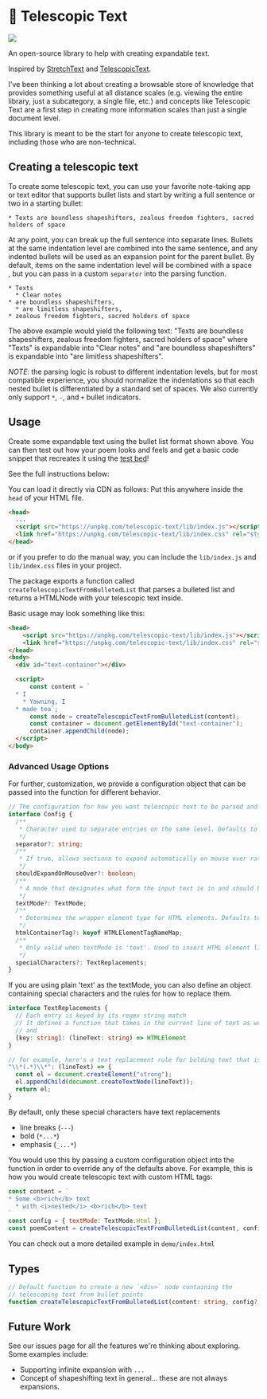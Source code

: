 # 🔭 Telescopic Text

[![](https://img.shields.io/npm/v/telescopic-text?style=flat-square)](https://www.npmjs.com/package/telescopic-text)

An open-source library to help with creating expandable text. 

Inspired by [StretchText](https://en.wikipedia.org/wiki/StretchText) and [TelescopicText](https://www.telescopictext.org/text/KPx0nlXlKTciC).

I've been thinking a lot about creating a browsable store of knowledge that provides something useful at all distance scales
(e.g. viewing the entire library, just a subcategory, a single file, etc.) and concepts like Telescopic Text are a first step
in creating more information scales than just a single document level.

This library is meant to be the start for anyone to create telescopic text, including those who are non-technical. 

## Creating a telescopic text
To create some telescopic text, you can use your favorite note-taking app or text editor that supports bullet lists and start by writing a full sentence or two in a starting bullet:
```
* Texts are boundless shapeshifters, zealous freedom fighters, sacred holders of space
```

At any point, you can break up the full sentence into separate lines. Bullets at the same indentation level are combined into the same sentence, and any indented bullets will be used as an expansion point for the parent bullet. By default, items on the same indentation level will be combined with a space ` `, but you can pass in a custom `separator` into the parsing function.
```
* Texts
  * Clear notes
* are boundless shapeshifters,
  * are limitless shapeshifters,
* zealous freedom fighters, sacred holders of space 
```

The above example would yield the following text: "Texts are boundless shapeshifters, zealous freedom fighters, sacred holders of space" where "Texts" is expandable into "Clear notes" and "are boundless shapeshifters" is expandable into "are limitless shapeshifters".

*NOTE*: the parsing logic is robust to different indentation levels, but for most compatible experience, you should normalize the indentations so that each nested bullet is differentiated by a standard set of spaces. We also currently only support `*`, `-`, and `+` bullet indicators.

## Usage
Create some expandable text using the bullet list format shown above. You can then test out how your poem looks and feels and get a basic code snippet that recreates it using the [test bed](https://poems.verses.xyz/test)!

See the full instructions below:

You can load it directly via CDN as follows:
Put this anywhere inside the `head` of your HTML file.

```html
<head>
  ...
  <script src="https://unpkg.com/telescopic-text/lib/index.js"></script>
  <link href="https://unpkg.com/telescopic-text/lib/index.css" rel="stylesheet">
</head>
```

or if you prefer to do the manual way, you can include the `lib/index.js` and `lib/index.css` files in your project.

The package exports a function called `createTelescopicTextFromBulletedList` that parses a bulleted list and returns a HTMLNode with your telescopic text inside.

Basic usage may look something like this:
```html
<head>
    <script src="https://unpkg.com/telescopic-text/lib/index.js"></script>
    <link href="https://unpkg.com/telescopic-text/lib/index.css" rel="stylesheet">
</head>
<body>
  <div id="text-container"></div>

  <script>
      const content = `
  * I 
    * Yawning, I
  * made tea`;
      const node = createTelescopicTextFromBulletedList(content);
      const container = document.getElementById("text-container");
      container.appendChild(node);
  </script>
</body>
```

### Advanced Usage Options
For further, customization, we provide a configuration object that can be passed into the function for different behavior. 
```typescript
// The configuration for how you want telescopic text to be parsed and rendered
interface Config {
  /**
   * Character used to separate entries on the same level. Defaults to a single space (" ")
   */
  separator?: string;
  /**
   * If true, allows sections to expand automatically on mouse over rather than requiring a click. Defaults to false.
   */
  shouldExpandOnMouseOver?: boolean;
  /**
   * A mode that designates what form the input text is in and should be interpreted as. Defaults to 'text'.
   */
  textMode?: TextMode;
  /**
   * Determines the wrapper element type for HTML elements. Defaults to 'span'.
   */
  htmlContainerTag?: keyof HTMLElementTagNameMap;
  /**
   * Only valid when textMode is 'text'. Used to insert HTML element like blockquotes, line breaks, bold, and emphasis in plain text mode.
   */
  specialCharacters?: TextReplacements;
}
```

If you are using plain 'text' as the textMode, you can also define an object containing special characters and the rules for how to replace them.

```ts
interface TextReplacements {
  // Each entry is keyed by its regex string match 
  // It defines a function that takes in the current line of text as well as its parent node
  // and
  [key: string]: (lineText: string) => HTMLElement
}

// for example, here's a text replacement rule for bolding text that is wrapped with *
"\\*(.*)\\*": (lineText) => {
  const el = document.createElement("strong");
  el.appendChild(document.createTextNode(lineText));
  return el;
}
```

By default, only these special characters have text replacements
- line breaks (`---`)
- bold (`*...*`)
- emphasis (`_...*`)

You would use this by passing a custom configuration object into the function in order to override any of the defaults above. For example, this is how you would create telescopic text with custom HTML tags:
```javascript
const content = `
* Some <b>rich</b> text
  * with <i>nested</i> <b>rich</b> text
`
const config = { textMode: TextMode.Html };
const poemContent = createTelescopicTextFromBulletedList(content, config);
```

You can check out a more detailed example in `demo/index.html`



## Types
```typescript
// Default function to create a new `<div>` node containing the
// telescoping text from bullet points
function createTelescopicTextFromBulletedList(content: string, config?: Config)
```

## Future Work
See our issues page for all the features we're thinking about exploring. Some examples include:
- Supporting infinite expansion with `...`
- Concept of shapeshifting text in general... these are not always expansions.
